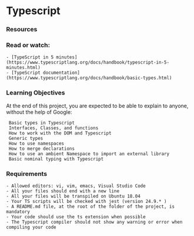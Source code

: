 # Typescript

### Resources

### Read or watch:

    - [TypeScript in 5 minutes](https://www.typescriptlang.org/docs/handbook/typescript-in-5-minutes.html)
    - [TypeScript documentation](https://www.typescriptlang.org/docs/handbook/basic-types.html)

### Learning Objectives

At the end of this project, you are expected to be able to explain to anyone, without the help of Google:

     Basic types in Typescript
     Interfaces, Classes, and functions
     How to work with the DOM and Typescript
     Generic types
     How to use namespaces
     How to merge declarations
     How to use an ambient Namespace to import an external library
     Basic nominal typing with Typescript

### Requirements

    - Allowed editors: vi, vim, emacs, Visual Studio Code
    - All your files should end with a new line
    - All your files will be transpiled on Ubuntu 18.04
    - Your TS scripts will be checked with jest (version 24.9.* )
    - A README.md file, at the root of the folder of the project, is mandatory
    - Your code should use the ts extension when possible
    - The Typescript compiler should not show any warning or error when compiling your code

